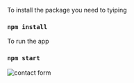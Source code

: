 
To install the package you need to tyiping
### `npm install`

To run the app
### `npm start`

![contact form](./.)
